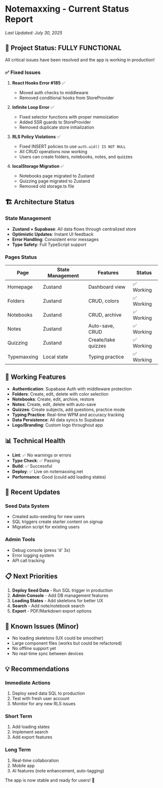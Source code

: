 # Notemaxxing - Current Status Report

_Last Updated: July 30, 2025_

## 🎉 Project Status: FULLY FUNCTIONAL

All critical issues have been resolved and the app is working in production!

### ✅ Fixed Issues

1. **React Hooks Error #185** ✅
   - Moved auth checks to middleware
   - Removed conditional hooks from StoreProvider
2. **Infinite Loop Error** ✅
   - Fixed selector functions with proper memoization
   - Added SSR guards to StoreProvider
   - Removed duplicate store initialization

3. **RLS Policy Violations** ✅
   - Fixed INSERT policies to use `auth.uid() IS NOT NULL`
   - All CRUD operations now working
   - Users can create folders, notebooks, notes, and quizzes

4. **localStorage Migration** ✅
   - Notebooks page migrated to Zustand
   - Quizzing page migrated to Zustand
   - Removed old storage.ts file

## 🏗️ Architecture Status

### State Management

- **Zustand + Supabase**: All data flows through centralized store
- **Optimistic Updates**: Instant UI feedback
- **Error Handling**: Consistent error messages
- **Type Safety**: Full TypeScript support

### Pages Status

| Page        | State Management | Features            | Status     |
| ----------- | ---------------- | ------------------- | ---------- |
| Homepage    | Zustand          | Dashboard view      | ✅ Working |
| Folders     | Zustand          | CRUD, colors        | ✅ Working |
| Notebooks   | Zustand          | CRUD, archive       | ✅ Working |
| Notes       | Zustand          | Auto-save, CRUD     | ✅ Working |
| Quizzing    | Zustand          | Create/take quizzes | ✅ Working |
| Typemaxxing | Local state      | Typing practice     | ✅ Working |

## 🚀 Working Features

- **Authentication**: Supabase Auth with middleware protection
- **Folders**: Create, edit, delete with color selection
- **Notebooks**: Create, edit, archive, restore
- **Notes**: Create, edit, delete with auto-save
- **Quizzes**: Create subjects, add questions, practice mode
- **Typing Practice**: Real-time WPM and accuracy tracking
- **Data Persistence**: All data syncs to Supabase
- **Logo/Branding**: Custom logo throughout app

## 📊 Technical Health

- **Lint**: ✅ No warnings or errors
- **Type Check**: ✅ Passing
- **Build**: ✅ Successful
- **Deploy**: ✅ Live on notemaxxing.net
- **Performance**: Good (could add loading states)

## 🔄 Recent Updates

### Seed Data System

- Created auto-seeding for new users
- SQL triggers create starter content on signup
- Migration script for existing users

### Admin Tools

- Debug console (press 'd' 3x)
- Error logging system
- API call tracking

## 📋 Next Priorities

1. **Deploy Seed Data** - Run SQL trigger in production
2. **Admin Console** - Add DB management features
3. **Loading States** - Add skeletons for better UX
4. **Search** - Add note/notebook search
5. **Export** - PDF/Markdown export options

## 🐛 Known Issues (Minor)

- No loading skeletons (UX could be smoother)
- Large component files (works but could be refactored)
- No offline support yet
- No real-time sync between devices

## 💡 Recommendations

### Immediate Actions

1. Deploy seed data SQL to production
2. Test with fresh user account
3. Monitor for any new RLS issues

### Short Term

1. Add loading states
2. Implement search
3. Add export features

### Long Term

1. Real-time collaboration
2. Mobile app
3. AI features (note enhancement, auto-tagging)

The app is now stable and ready for users! 🎉
